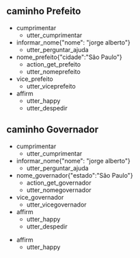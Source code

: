## caminho Prefeito
* cumprimentar
  - utter_cumprimentar 
* informar_nome{"nome": "jorge alberto"}
  - utter_perguntar_ajuda 
* nome_prefeito{"cidade":"São Paulo"}
  - action_get_prefeito 
  - utter_nomeprefeito
* vice_prefeito
  - utter_viceprefeito 
* affirm
  - utter_happy
  - utter_despedir


## caminho Governador
* cumprimentar
  - utter_cumprimentar 
* informar_nome{"nome": "jorge alberto"}
  - utter_perguntar_ajuda 
* nome_governador{"estado":"São Paulo"}
  - action_get_governador 
  - utter_nomegovernador
* vice_governador
  - utter_vicegovernador
* affirm
  - utter_happy
  - utter_despedir  

<!-- ## Procurando Serviços
* cumprimentar
  - utter_cumprimentar
* informar_nome{"nome": "jorge"}
  - slot{"nome": "jorge"}
  - utter_perguntar_ajuda  
* procurar_servicos
  - utter_perguntar_grupo_servico
  - utter_listar_grupos  
  - action_get_grupo_servico  -->

* affirm
  - utter_happy

<!-- ## sad path 2
* cumprimentar
  - utter_cumprimentar
* mood_unhappy
  - utter_cheer_up
  - utter_did_that_help
* deny
  - utter_despedir

## dando tchau
* despedir
  - utter_despedir -->

<!-- ## Informacoes do prefeito
* nome_prefeito{"cidade":"São Paulo"}
  - action_get_prefeito 
  - utter_nomeprefeito
 -->

<!-- ## interactive_story_1
* cumprimentar
    - utter_cumprimentar
* informar_nome{"nome": "Euristenho"}
    - slot{"nome": "Euristenho"}
    - utter_perguntar_ajuda
* nome_prefeito{"cidade": "Mossoró"}
    - slot{"cidade": "Mossoró"}
    - action_get_prefeito
    - utter_nomeprefeito
* affirm
    - utter_happy
    - utter_despedir -->

